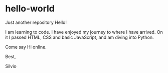 # hello-world
Just another repository
Hello!

I am learning to code. I have enjoyed my journey to where I have arrived. On it I passed HTML, CSS and basic JavaScript, and am diving into Python.

Come say Hi online.

Best,

Silvio
